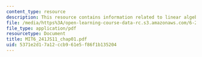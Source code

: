 ```yaml
---
content_type: resource
description: This resource contains information related to linear algebra review.
file: /media/https%3A/open-learning-course-data-rc.s3.amazonaws.com/6-241j-dynamic-systems-and-control-spring-2011/5371e2d17a12ccb961e5f86f1b135204_MIT6_241JS11_chap01.pdf
file_type: application/pdf
resourcetype: Document
title: MIT6_241JS11_chap01.pdf
uid: 5371e2d1-7a12-ccb9-61e5-f86f1b135204
---
```

